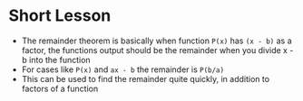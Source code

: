 # Short Lesson
- The remainder theorem is basically when function `P(x)` has `(x - b)` as a factor, the functions output should be the remainder when you divide x - b into the function
- For cases like `P(x)` and `ax - b` the remainder is `P(b/a)`
- This can be used to find the remainder quite quickly, in addition to factors of a function
